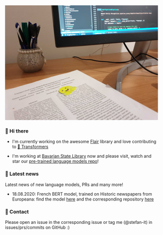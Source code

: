 [![Header](profile_header.jpg "Header")](https://schweter.ml/)

### 👋 Hi there

* I'm currently working on the awesome [Flair](https://github.com/flairNLP/flair)
  library and love contributing to [🤗 Transformers](https://github.com/huggingface/transformers)

* I'm working at [Bavarian State Library](https://github.com/dbmdz) now and please
  visit, watch and star our [pre-trained language models repo](https://github.com/dbmdz/berts)!

### 📰 Latest news

Latest news of new language models, PRs and many more!

* 18.08.2020: French BERT model, trained on Historic newspapers from Europeana:
  find the model [here](https://huggingface.co/dbmdz/bert-base-french-europeana-cased)
  and the corresponding repository [here](https://github.com/stefan-it/europeana-bert)

### 💬 Contact

Please open an issue in the corresponding issue or tag me (@stefan-it) in
issues/prs/commits on GitHub :)
